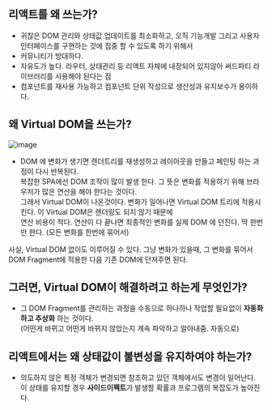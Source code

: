 ## 리액트를 왜 쓰는가?
- 귀찮은 DOM 관리와 상태값 업데이트를 최소화하고, 오직 기능개발 그리고 사용자 인터페이스를 구현하는 것에 집중 할 수 있도록 하기 위해서
- 커뮤니티가 방대하다.
- 자유도가 높다. 라우터, 상태관리 등 리액트 자체에 내장되어 있지않아 써드파티 라이브러리를 사용해야 된다는 점
- 컴포넌트를 재사용 가능하고 컴포넌트 단위 작성으로 생산성과 유지보수가 용이하다.

## 왜 Virtual DOM을 쓰는가?
![image](https://user-images.githubusercontent.com/43921054/108168505-c4e02d80-713a-11eb-9c5a-b3827ec570e0.png)
- DOM 에 변화가 생기면 렌더트리를 재생성하고 레이아웃을 만들고 페인팅 하는 과정이 다시 반복된다.   
복잡한 SPA에선 DOM 조작이 많이 발생 한다. 그 뜻은 변화를 적용하기 위해 브라우저가 많은 연산을 해야 한다는 것이다.   
그래서 Virtual DOM이 나온것이다. 변화가 일어나면 Virtual DOM 트리에 적용시킨다. 이 Virtual DOM은 렌더링도 되지 않기 때문에   
연산 비용이 적다. 연산이 다 끝나면 최종적인 변화를 실제 DOM 에 던진다. 딱 한번만 한다. (모든 변화를 한번에 묶어서)   

사실, Virtual DOM 없이도 이루어질 수 있다. 그냥 변화가 있을때, 그 변화를 묶어서 DOM Fragment에 적용한 다음 기존 DOM에 던져주면 된다.

## 그러면, Virtual DOM이 해결하려고 하는게 무엇인가?
- 그 DOM Fragment를 관리하는 과정을 수동으로 하나하나 작업할 필요없이 **자동화하고 추상화** 하는 것이다.   
(어떤게 바뀌고 어떤게 바뀌지 않았는지 계속 파악하고 알아내줌. 자동으로)
   
   
   
## 리액트에서는 왜 상태값이 불변성을 유지하여야 하는가?
- 의도하지 않은 특정 객체가 변경되면 참조하고 있던 객체에서도 변경이 일어난다.   
이 상태를 유지할 경우 **사이드이펙트**가 발생할 확률과 프로그램의 복잡도가 높아진다.